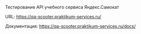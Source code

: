 Тестирование API учебного сервиса Яндекс.Самокат

URL: https://qa-scooter.praktikum-services.ru/

Документация: https://qa-scooter.praktikum-services.ru/docs/